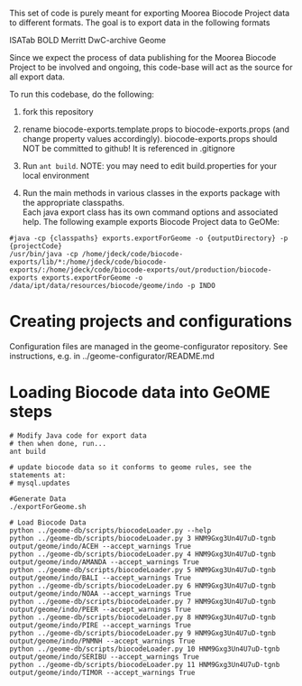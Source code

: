 This set of code is purely meant for exporting Moorea Biocode Project data to different formats.
The goal is to export data in the following formats

ISATab
BOLD
Merritt
DwC-archive
Geome

Since we expect the process of data publishing for the Moorea Biocode Project to be involved and ongoing,
this code-base will act as the source for all export data.   

To run this codebase, do the following:

1. fork this repository

2. rename biocode-exports.template.props to biocode-exports.props (and change property values accordingly).
biocode-exports.props should NOT be committed to github!  It is referenced in .gitignore

3. Run `ant build`.  NOTE: you may need to edit build.properties for your local environment

4. Run the main methods in various classes in the exports package with the appropriate classpaths.  
Each java export class has its own command options and associated help.
The following example exports Biocode Project data to GeOMe:

```
#java -cp {classpaths} exports.exportForGeome -o {outputDirectory} -p {projectCode}
/usr/bin/java -cp /home/jdeck/code/biocode-exports/lib/*:/home/jdeck/code/biocode-exports/:/home/jdeck/code/biocode-exports/out/production/biocode-exports exports.exportForGeome -o /data/ipt/data/resources/biocode/geome/indo -p INDO
```

# Creating projects and configurations
Configuration files are managed in the geome-configurator repository.
See instructions, e.g. in ../geome-configurator/README.md

# Loading Biocode data into GeOME steps
```
# Modify Java code for export data
# then when done, run...
ant build

# update biocode data so it conforms to geome rules, see the statements at:
# mysql.updates

#Generate Data
./exportForGeome.sh

# Load Biocode Data
python ../geome-db/scripts/biocodeLoader.py --help
python ../geome-db/scripts/biocodeLoader.py 3 HNM9Gxg3Un4U7uD-tgnb output/geome/indo/ACEH --accept_warnings True
python ../geome-db/scripts/biocodeLoader.py 4 HNM9Gxg3Un4U7uD-tgnb output/geome/indo/AMANDA --accept_warnings True
python ../geome-db/scripts/biocodeLoader.py 5 HNM9Gxg3Un4U7uD-tgnb output/geome/indo/BALI --accept_warnings True
python ../geome-db/scripts/biocodeLoader.py 6 HNM9Gxg3Un4U7uD-tgnb output/geome/indo/NOAA --accept_warnings True
python ../geome-db/scripts/biocodeLoader.py 7 HNM9Gxg3Un4U7uD-tgnb output/geome/indo/PEER --accept_warnings True
python ../geome-db/scripts/biocodeLoader.py 8 HNM9Gxg3Un4U7uD-tgnb output/geome/indo/PIRE --accept_warnings True
python ../geome-db/scripts/biocodeLoader.py 9 HNM9Gxg3Un4U7uD-tgnb output/geome/indo/PNMNH --accept_warnings True
python ../geome-db/scripts/biocodeLoader.py 10 HNM9Gxg3Un4U7uD-tgnb output/geome/indo/SERIBU --accept_warnings True
python ../geome-db/scripts/biocodeLoader.py 11 HNM9Gxg3Un4U7uD-tgnb output/geome/indo/TIMOR --accept_warnings True
``` 
